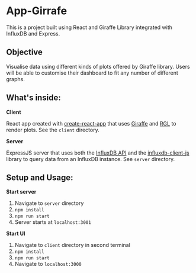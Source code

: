 # App-Girrafe

This is a project built using React and Giraffe Library integrated with InfluxDB and Express.

## Objective
Visualise data using different kinds of plots offered by Giraffe library. Users will be able to 
customise their dashboard to fit any number of different graphs.

## What's inside:

**Client**

React app created with [create-react-app](https://github.com/facebook/create-react-app) that uses [Giraffe](https://github.com/influxdata/giraffe) and [RGL](https://github.com/react-grid-layout/react-grid-layout) to render plots. See the `client` directory.

**Server**

ExpressJS server that uses both the [InfluxDB API](https://docs.influxdata.com/influxdb/v2.0/reference/api/) and the [influxdb-client-js](https://github.com/influxdata/influxdb-client-js) library to query data from an InfluxDB instance. See `server` directory.

## Setup and Usage:

**Start server**
1. Navigate to `server` directory
2. `npm install`
3. `npm run start`
4. Server starts at `localhost:3001`

**Start UI**

1. Navigate to `client` directory in second terminal
2. `npm install`
3. `npm run start`
4. Navigate to `localhost:3000`
